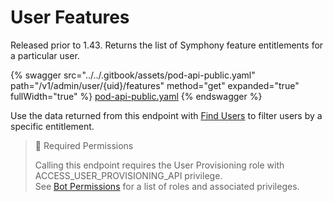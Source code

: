# User Features

Released prior to 1.43. Returns the list of Symphony feature entitlements for a particular user.

{% swagger src="../../.gitbook/assets/pod-api-public.yaml" path="/v1/admin/user/{uid}/features" method="get" expanded="true" fullWidth="true" %}
[pod-api-public.yaml](../../.gitbook/assets/pod-api-public.yaml)
{% endswagger %}

Use the data returned from this endpoint with [Find Users](find-users.md) to filter users by a specific entitlement.

> 🚧 Required Permissions
>
> Calling this endpoint requires the User Provisioning role with ACCESS\_USER\_PROVISIONING\_API privilege.\
> See [Bot Permissions](https://docs.developers.symphony.com/building-bots-on-symphony/configuration/bot-permissions) for a list of roles and associated privileges.
